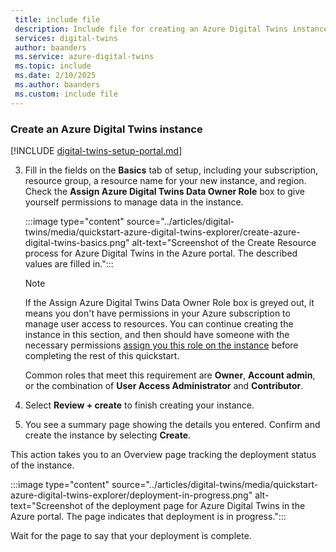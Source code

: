 ```yaml
---
 title: include file
 description: Include file for creating an Azure Digital Twins instance in the quickstarts.
 services: digital-twins
 author: baanders
 ms.service: azure-digital-twins
 ms.topic: include
 ms.date: 2/10/2025
 ms.author: baanders
 ms.custom: include file
---
```


### Create an Azure Digital Twins instance

[!INCLUDE [digital-twins-setup-portal.md](digital-twins-setup-portal.md)]

3. Fill in the fields on the **Basics** tab of setup, including your subscription, resource group, a resource name for your new instance, and region. Check the **Assign Azure Digital Twins Data Owner Role** box to give yourself permissions to manage data in the instance.

    :::image type="content" source="../articles/digital-twins/media/quickstart-azure-digital-twins-explorer/create-azure-digital-twins-basics.png" alt-text="Screenshot of the Create Resource process for Azure Digital Twins in the Azure portal. The described values are filled in.":::

    >[!NOTE]
    > If the Assign Azure Digital Twins Data Owner Role box is greyed out, it means you don't have permissions in your Azure subscription to manage user access to resources. You can continue creating the instance in this section, and then should have someone with the necessary permissions [assign you this role on the instance](../articles/digital-twins/how-to-set-up-instance-portal.md#assign-the-role-using-azure-identity-management-iam) before completing the rest of this quickstart.
    >
    > Common roles that meet this requirement are **Owner**, **Account admin**, or the combination of **User Access Administrator** and **Contributor**.  

4. Select **Review + create** to finish creating your instance.
    
5. You see a summary page showing the details you entered. Confirm and create the instance by selecting **Create**.

This action takes you to an Overview page tracking the deployment status of the instance.

:::image type="content" source="../articles/digital-twins/media/quickstart-azure-digital-twins-explorer/deployment-in-progress.png" alt-text="Screenshot of the deployment page for Azure Digital Twins in the Azure portal. The page indicates that deployment is in progress.":::

Wait for the page to say that your deployment is complete.